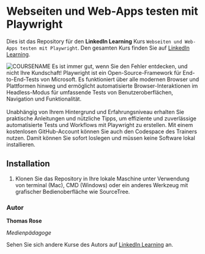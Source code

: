 # Webseiten und Web-Apps testen mit Playwright

Dies ist das Repository für den **LinkedIn Learning** Kurs `Webseiten und Web-Apps testen mit Playwright`. Den gesamten Kurs finden Sie auf [LinkedIn Learning][lil-course-url].

![COURSENAME][lil-thumbnail-url] 
Es ist immer gut, wenn Sie den Fehler entdecken, und nicht Ihre Kundschaft! Playwright ist ein Open-Source-Framework für End-to-End-Tests von Microsoft. Es funktioniert über alle modernen Browser und Plattformen hinweg und ermöglicht automatisierte Browser-Interaktionen im Headless-Modus für umfassende Tests von Benutzeroberflächen, Navigation und Funktionalität.<br><br>
Unabhängig von Ihrem Hintergrund und Erfahrungsniveau erhalten Sie praktische Anleitungen und nützliche Tipps, um effiziente und zuverlässige automatisierte Tests und Workflows mit Playwright zu erstellen. Mit einem kostenlosen GitHub-Account können Sie auch den Codespace des Trainers nutzen. Damit können Sie sofort loslegen und müssen keine Software lokal installieren.

## Installation

1. Klonen Sie das Repository in Ihre lokale Maschine unter Verwendung von terminal (Mac), CMD (Windows) oder ein anderes Werkzeug mit grafischer Bedienoberfläche wie SourceTree.

### Autor

**Thomas Rose**

_Medienpädagoge_

Sehen Sie sich andere Kurse des Autors auf [LinkedIn Learning](https://www.linkedin.com/learning/instructors/thomas-rose) an.

[lil-course-url]: https://www.linkedin.com/learning/webseiten-und-web-apps-testen-mit-playwright
[lil-thumbnail-url]: https://media.licdn.com/dms/image/v2/D4E0DAQExtug8_WLv5A/learning-public-crop_675_1200/learning-public-crop_675_1200/0/1729243782971?e=2147483647&v=beta&t=4vAK00lo15nbnGrsFVIiIkxN2Y_6lad1sxy1RAy_2tU

